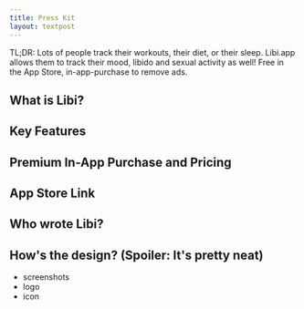 ```yaml
---
title: Press Kit
layout: textpost
---
```


TL;DR: Lots of people track their workouts, their diet, or their sleep. Libi.app allows them to track their mood, libido and sexual activity as well! Free in the App Store, in-app-purchase to remove ads.

## What is Libi?

## Key Features

## Premium In-App Purchase and Pricing

## App Store Link

## Who wrote Libi?

## How's the design? (Spoiler: It's pretty neat)

- screenshots
- logo
- icon
